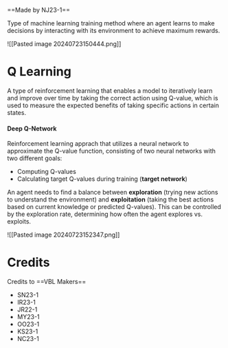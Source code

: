 ==Made by NJ23-1==

Type of machine learning training method where an agent learns to make decisions by interacting with its environment to achieve maximum rewards.

![[Pasted image 20240723150444.png]]

# Q Learning
A type of reinforcement learning that enables a model to iteratively learn and improve over time by taking the correct action using Q-value, which is used to measure the expected benefits of taking specific actions in certain states.

#### Deep Q-Network
Reinforcement learning apprach that utilizes a neural network to approximate the Q-value function, consisting of two neural networks with two different goals: 
- Computing Q-values
- Calculating target Q-values during training (**target network**)

An agent needs to find a balance between **exploration** (trying new actions to understand the environment) and **exploitation** (taking the best actions based on current knowledge or predicted Q-values). 
This can be controlled by the exploration rate, determining how often the agent explores vs. exploits.

![[Pasted image 20240723152347.png]]



# Credits
Credits to ==VBL Makers==
- SN23-1
- IR23-1
- JR22-1
- MY23-1
- OO23-1
- KS23-1
- NC23-1
